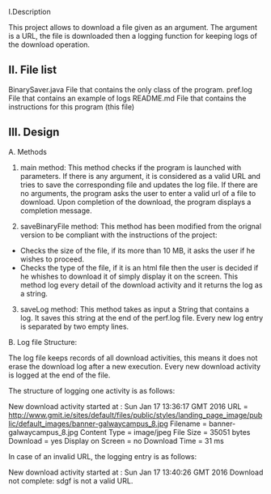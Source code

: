 I.Description

This project allows to download a file given as an argument.
The argument is a URL, the file is downloaded then a logging function for keeping logs of the download operation.

II. File list
-----------------
BinarySaver.java        File that contains the only class of the program.
pref.log				File that contains an example of logs
README.md				File that contains the instructions for this program (this file)

III. Design
--------------
A. Methods

1. main method: 
This method checks if the program is launched with parameters.
If there is any argument, it is considered as a valid URL and tries to save the corresponding file and updates the log file.
If there are no arguments, the program asks the user to enter a valid url of a file to download.
Upon completion of the download, the program displays a completion message.

2. saveBinaryFile method:
This method has been modified from the orignal version to be compliant with the instructions of the project:
 - Checks the size of the file, if its more than 10 MB, it asks the user if he wishes to proceed.
 - Checks the type of the file, if it is an html file then the user is decided if he whishes to download it of simply display it on the screen.
This method log every detail of the download activity and it returns the log as a string. 

3. saveLog method:
This method takes as input a String that contains a log.
It saves this string at the end of the perf.log file.
Every new log entry is separated by two empty lines.

B. Log file Structure:

The log file keeps records of all download activities, this means it does not erase the download log after a new execution.
Every new download activity is logged at the end of the file.

The structure of logging one activity is as follows:

New download activity started at : Sun Jan 17 13:36:17 GMT 2016
URL = http://www.gmit.ie/sites/default/files/public/styles/landing_page_image/public/default_images/banner-galwaycampus_8.jpg
Filename = banner-galwaycampus_8.jpg
Content Type = image/jpeg
File Size = 35051 bytes
Download = yes 
Display on Screen = no 
Download Time =  31 ms

In case of an invalid URL, the logging entry is as follows:

New download activity started at : Sun Jan 17 13:40:26 GMT 2016
Download not complete: sdgf is not a valid URL.

